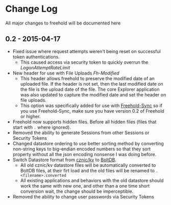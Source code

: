 Change Log
=================
All major changes to freehold will be documented here


0.2 - 2015-04-17
--------------------
* Fixed issue where request attempts weren't being reset on successful token authentications.
	* This caused access via security token to quickly overrun the *LogonAttemptRateLimit*
* New header for use with File Uploads *Fh-Modified*
	* This header allows freehold to preserve the modified date of an uploaded file.  If the header is not set, then the last modified date on the file is the upload date of the file.  The core Explorer application was also updated to capture the modified date and set the header on file uploads.
	* This option was specifically added for use with [Freehold-Sync](bitbucket.org/tshannon/freehold-sync) so if you use Freehold-Sync, make sure you have version 0.2 of Freehold or higher.
* Freehold now supports hidden files.  Before all hidden files (files that start with `.` where ignored).
* Removed the ability to generate Sessions from other Sessions or Security Tokens
* Changed datastore ordering to use better sorting method by converting non-string keys to big-endian encoded numbers so that they sort property without all the json encoding nonsense I was doing before.
* Switch Datastore format from [cznic/kv](https://github.com/cznic/kv) to [BoltDB](https://github.com/boltdb/bolt).
	* All old cznic/kv datastore files will be automatically converted to BoltDB files, at their firt load and the old files will be renamed to `.<filename>.converted`
	* All existing applications and behaviors with the old datastore should work the same with new one, and other than a one time short conversion wait, the change should be imperceptible.
* Removed the ability to change user passwords via Security  Tokens
